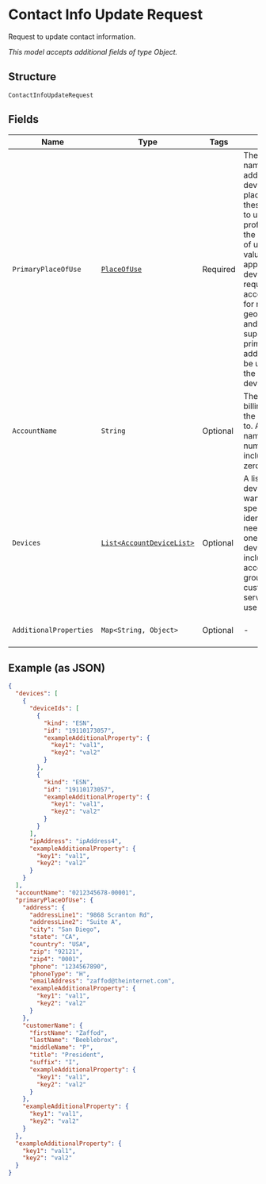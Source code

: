 
# Contact Info Update Request

Request to update contact information.

*This model accepts additional fields of type Object.*

## Structure

`ContactInfoUpdateRequest`

## Fields

| Name | Type | Tags | Description | Getter | Setter |
|  --- | --- | --- | --- | --- | --- |
| `PrimaryPlaceOfUse` | [`PlaceOfUse`](../../doc/models/place-of-use.md) | Required | The customer name and the address of the device's primary place of use. Leave these fields empty to use the account profile address as the primary place of use. These values will be applied to all devices in the request.If the account is enabled for non-geographic MDNs and the device supports it, the primaryPlaceOfUse address will also be used to derive the MDN for the device. | PlaceOfUse getPrimaryPlaceOfUse() | setPrimaryPlaceOfUse(PlaceOfUse primaryPlaceOfUse) |
| `AccountName` | `String` | Optional | The name of the billing account that the devices belong to. An account name is usually numeric, and must include any leading zeros. | String getAccountName() | setAccountName(String accountName) |
| `Devices` | [`List<AccountDeviceList>`](../../doc/models/account-device-list.md) | Optional | A list of the devices that you want to change, specified by device identifier. You only need to provide one identifier per device. Do not include accountName, groupName, customFields, or servicePlan if you use this parameter. | List<AccountDeviceList> getDevices() | setDevices(List<AccountDeviceList> devices) |
| `AdditionalProperties` | `Map<String, Object>` | Optional | - | Object getAdditionalProperty(String key) | additionalProperty(String key, Object value) |

## Example (as JSON)

```json
{
  "devices": [
    {
      "deviceIds": [
        {
          "kind": "ESN",
          "id": "19110173057",
          "exampleAdditionalProperty": {
            "key1": "val1",
            "key2": "val2"
          }
        },
        {
          "kind": "ESN",
          "id": "19110173057",
          "exampleAdditionalProperty": {
            "key1": "val1",
            "key2": "val2"
          }
        }
      ],
      "ipAddress": "ipAddress4",
      "exampleAdditionalProperty": {
        "key1": "val1",
        "key2": "val2"
      }
    }
  ],
  "accountName": "0212345678-00001",
  "primaryPlaceOfUse": {
    "address": {
      "addressLine1": "9868 Scranton Rd",
      "addressLine2": "Suite A",
      "city": "San Diego",
      "state": "CA",
      "country": "USA",
      "zip": "92121",
      "zip4": "0001",
      "phone": "1234567890",
      "phoneType": "H",
      "emailAddress": "zaffod@theinternet.com",
      "exampleAdditionalProperty": {
        "key1": "val1",
        "key2": "val2"
      }
    },
    "customerName": {
      "firstName": "Zaffod",
      "lastName": "Beeblebrox",
      "middleName": "P",
      "title": "President",
      "suffix": "I",
      "exampleAdditionalProperty": {
        "key1": "val1",
        "key2": "val2"
      }
    },
    "exampleAdditionalProperty": {
      "key1": "val1",
      "key2": "val2"
    }
  },
  "exampleAdditionalProperty": {
    "key1": "val1",
    "key2": "val2"
  }
}
```

